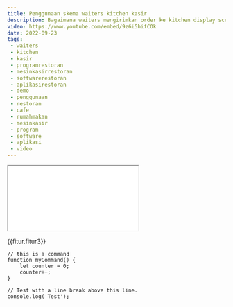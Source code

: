 ```yaml
---
title: Penggunaan skema waiters kitchen kasir 
description: Bagaimana waiters mengirimkan order ke kitchen display screen dan kasir melakukan penjualan resto cafe rumah makan.
video: https://www.youtube.com/embed/9z6i5hifCOk
date: 2022-09-23
tags:
 - waiters
 - kitchen
 - kasir
 - programrestoran
 - mesinkasirrestoran
 - softwarerestoran
 - aplikasirestoran
 - demo
 - penggunaan
 - restoran
 - cafe
 - rumahmakan
 - mesinkasir
 - program
 - software
 - aplikasi
 - video
---
```


<div class="video">
<iframe src="{{video}}" title="{{title}}"></iframe>
</div>

{{fitur.fitur3}}

```text/2-3
// this is a command
function myCommand() {
	let counter = 0;
	counter++;
}

// Test with a line break above this line.
console.log('Test');
```
